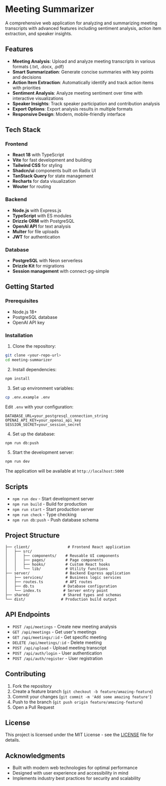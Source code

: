 # Meeting Summarizer

A comprehensive web application for analyzing and summarizing meeting transcripts with advanced features including sentiment analysis, action item extraction, and speaker insights.

## Features

- **Meeting Analysis**: Upload and analyze meeting transcripts in various formats (.txt, .docx, .pdf)
- **Smart Summarization**: Generate concise summaries with key points and decisions
- **Action Item Extraction**: Automatically identify and track action items with priorities
- **Sentiment Analysis**: Analyze meeting sentiment over time with interactive visualizations
- **Speaker Insights**: Track speaker participation and contribution analysis
- **Export Options**: Export analysis results in multiple formats
- **Responsive Design**: Modern, mobile-friendly interface

## Tech Stack

### Frontend
- **React 18** with TypeScript
- **Vite** for fast development and building
- **Tailwind CSS** for styling
- **Shadcn/ui** components built on Radix UI
- **TanStack Query** for state management
- **Recharts** for data visualization
- **Wouter** for routing

### Backend
- **Node.js** with Express.js
- **TypeScript** with ES modules
- **Drizzle ORM** with PostgreSQL
- **OpenAI API** for text analysis
- **Multer** for file uploads
- **JWT** for authentication

### Database
- **PostgreSQL** with Neon serverless
- **Drizzle Kit** for migrations
- **Session management** with connect-pg-simple

## Getting Started

### Prerequisites
- Node.js 18+ 
- PostgreSQL database
- OpenAI API key

### Installation

1. Clone the repository:
```bash
git clone <your-repo-url>
cd meeting-summarizer
```

2. Install dependencies:
```bash
npm install
```

3. Set up environment variables:
```bash
cp .env.example .env
```

Edit `.env` with your configuration:
```
DATABASE_URL=your_postgresql_connection_string
OPENAI_API_KEY=your_openai_api_key
SESSION_SECRET=your_session_secret
```

4. Set up the database:
```bash
npm run db:push
```

5. Start the development server:
```bash
npm run dev
```

The application will be available at `http://localhost:5000`

## Scripts

- `npm run dev` - Start development server
- `npm run build` - Build for production
- `npm run start` - Start production server
- `npm run check` - Type checking
- `npm run db:push` - Push database schema

## Project Structure

```
├── client/                 # Frontend React application
│   ├── src/
│   │   ├── components/    # Reusable UI components
│   │   ├── pages/         # Page components
│   │   ├── hooks/         # Custom React hooks
│   │   └── lib/           # Utility functions
├── server/                # Backend Express application
│   ├── services/          # Business logic services
│   ├── routes.ts          # API routes
│   ├── db.ts             # Database configuration
│   └── index.ts          # Server entry point
├── shared/               # Shared types and schemas
└── dist/                # Production build output
```

## API Endpoints

- `POST /api/meetings` - Create new meeting analysis
- `GET /api/meetings` - Get user's meetings
- `GET /api/meetings/:id` - Get specific meeting
- `DELETE /api/meetings/:id` - Delete meeting
- `POST /api/upload` - Upload meeting transcript
- `POST /api/auth/login` - User authentication
- `POST /api/auth/register` - User registration

## Contributing

1. Fork the repository
2. Create a feature branch (`git checkout -b feature/amazing-feature`)
3. Commit your changes (`git commit -m 'Add some amazing feature'`)
4. Push to the branch (`git push origin feature/amazing-feature`)
5. Open a Pull Request

## License

This project is licensed under the MIT License - see the [LICENSE](LICENSE) file for details.

## Acknowledgments

- Built with modern web technologies for optimal performance
- Designed with user experience and accessibility in mind
- Implements industry best practices for security and scalability
